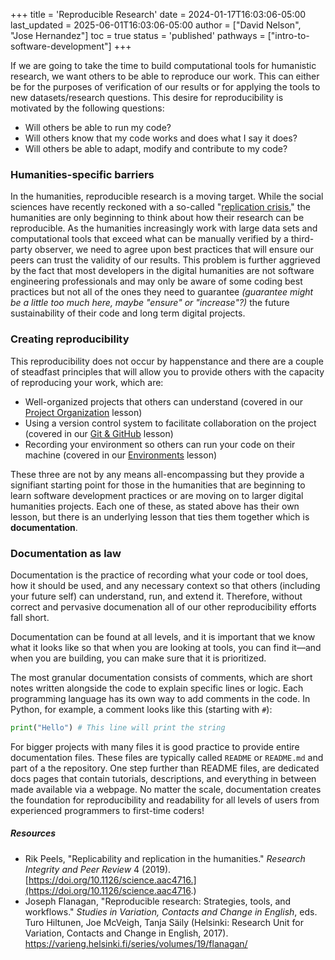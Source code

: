+++
title = 'Reproducible Research'
date = 2024-01-17T16:03:06-05:00
last_updated = 2025-06-01T16:03:06-05:00
author = ["David Nelson", "Jose Hernandez"] 
toc = true
status = 'published'
pathways = ["intro-to-software-development"]
+++


If we are going to take the time to build computational tools for humanistic research, we want others to be able to reproduce our work. This can either be for the purposes of verification of our results or for applying the tools to new datasets/research questions. This desire for reproducibility is motivated by the following questions:

- Will others be able to run my code?
- Will others know that my code works and does what I say it does?
- Will others be able to adapt, modify and contribute to my code?

<!--more-->

### Humanities-specific barriers

In the humanities, reproducible research is a moving target. While the social sciences have recently reckoned with a so-called "[replication crisis](https://en.wikipedia.org/wiki/Replication_crisis)," the humanities are only beginning to think about how their research can be reproducible. As the humanities increasingly work with large data sets and computational tools that exceed what can be manually verified by a third-party observer, we need to agree upon best practices that will ensure our peers can trust the validity of our results. This problem is further aggrieved by the fact that most developers in the digital humanities are not software engineering professionals and may only be aware of some coding best practices but not all of the ones they need to guarantee *(guarantee might be a little too much here, maybe "ensure" or "increase"?)* the future sustainability of their code and long term digital projects.

### Creating reproducibility

This reproducibility does not occur by happenstance and there are a couple of steadfast principles that will allow you to provide others with the capacity of reproducing your work, which are:

- Well-organized projects that others can understand (covered in our [Project Organization](https://dh-tech.github.io/wg-education-training/lessons/organizing_project/) lesson)
- Using a version control system to facilitate collaboration on the project (covered in our [Git & GitHub](https://dh-tech.github.io/wg-education-training/lessons/git/) lesson)
- Recording your environment so others can run your code on their machine (covered in our [Environments](https://dh-tech.github.io/wg-education-training/lessons/environments/) lesson)

These three are not by any means all-encompassing but they provide a signifiant starting point for those in the humanities that are beginning to learn software development practices or are moving on to larger digital humanities projects. Each one of these, as stated above has their own lesson, but there is an underlying lesson that ties them together which is __documentation__.

### Documentation as law

Documentation is the practice of recording what your code or tool does, how it should be used, and any necessary context so that others (including your future self) can understand, run, and extend it. Therefore, without correct and pervasive documenation all of our other reproducibility efforts fall short. 

Documentation can be found at all levels, and it is important that we know what it looks like so that when you are looking at tools, you can find it—and when you are building, you can make sure that it is prioritized. 

The most granular documentation consists of comments, which are short notes written alongside the code to explain specific lines or logic. Each programming language has its own way to add comments in the code. In Python, for example, a comment looks like this (starting with `#`):
   ```python
   print("Hello") # This line will print the string
   ```

For bigger projects with many files it is good practice to provide entire documentation files. These files are typically called `README` or `README.md` and part of a the repository. One step further than README files, are dedicated docs pages that contain tutorials, descriptions, and everything in between made available via a webpage. No matter the scale, documentation creates the foundation for reproducibility and readability for all levels of users from experienced programmers to first-time coders!

##### Resources

- Rik Peels, "Replicability and replication in the humanities." _Research Integrity and Peer Review_ 4 (2019). [https://doi.org/10.1126/science.aac4716.](https://doi.org/10.1126/science.aac4716.)
- Joseph Flanagan, "Reproducible research: Strategies, tools, and workflows." _Studies in Variation, Contacts and Change in English_, eds. Turo Hiltunen, Joe McVeigh, Tanja Säily (Helsinki: Research Unit for Variation, Contacts and Change in English, 2017). <https://varieng.helsinki.fi/series/volumes/19/flanagan/>
